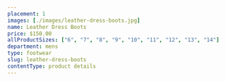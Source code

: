 ```yaml
---
placement: 1
images: [./images/leather-dress-boots.jpg]
name: Leather Dress Boots
price: $150.00
allProductSizes: ["6", "7", "8", "9", "10", "11", "12", "13", "14"]
department: mens
type: footwear
slug: leather-dress-boots
contentType: product details
---
```

